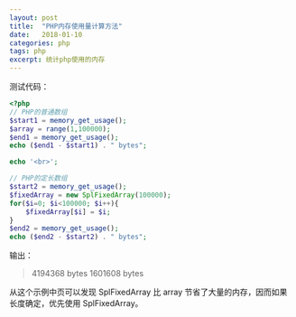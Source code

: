 ```yaml
---
layout: post
title:  "PHP内存使用量计算方法"
date:   2018-01-10
categories: php
tags: php
excerpt: 统计php使用的内存
---
```



测试代码：

```php
<?php
// PHP的普通数组
$start1 = memory_get_usage();
$array = range(1,100000);
$end1 = memory_get_usage();
echo ($end1 - $start1) . " bytes";

echo '<br>';

// PHP的定长数组
$start2 = memory_get_usage();
$fixedArray = new SplFixedArray(100000);
for($i=0; $i<100000; $i++){
	$fixedArray[$i] = $i;
}
$end2 = memory_get_usage();
echo ($end2 - $start2) . " bytes";

```

输出：
> 4194368 bytes
> 1601608 bytes

从这个示例中页可以发现 SplFixedArray 比 array 节省了大量的内存，因而如果长度确定，优先使用 SplFixedArray。